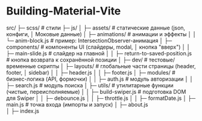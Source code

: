 # Building-Material-Vite
src/
├─ scss/                        # стили
├─ js/
│  ├─ assets/                   # статические данные (json, конфиги, 
│																	Моковые данные)
│  ├─ animations/               # анимации и эффекты
│  │   └─ anim-block.js         # пример: IntersectionObserver-анимация
│  ├─ components/               # компоненты UI (слайдеры, modal, 
│																	кнопка "вверх")
│  │   ├─ main-slide.js         # слайдер на главной
│  │   ├─ return-to-saved-position.js # кнопка возврата к сохранённой позиции
│  ├─ dev/                      # тестовые/временные скрипты
│  ├─ layouts/                  # глобальные части страницы (header, footer, 
│																	sidebar)
│  │   ├─ header.js
│  │   ├─ footer.js
│  ├─ modules/                  # бизнес-логика (API, формочки)
│  │   ├─ auth.js               # модуль авторизации
│  │   ├─ search.js             # модуль поиска
│  ├─ utils/                    # утилитарные функции (чистые, переисполняемые)
│  │   ├─ build-swiper.js       # подготовка DOM для Swiper
│  │   ├─ debounce.js
│  │   ├─ throttle.js
│  │   ├─ formatDate.js
│  ├─ main.js                   # точка входа (импорты и запуск)
│  ├─ about.js    
│  ├─ index.js    